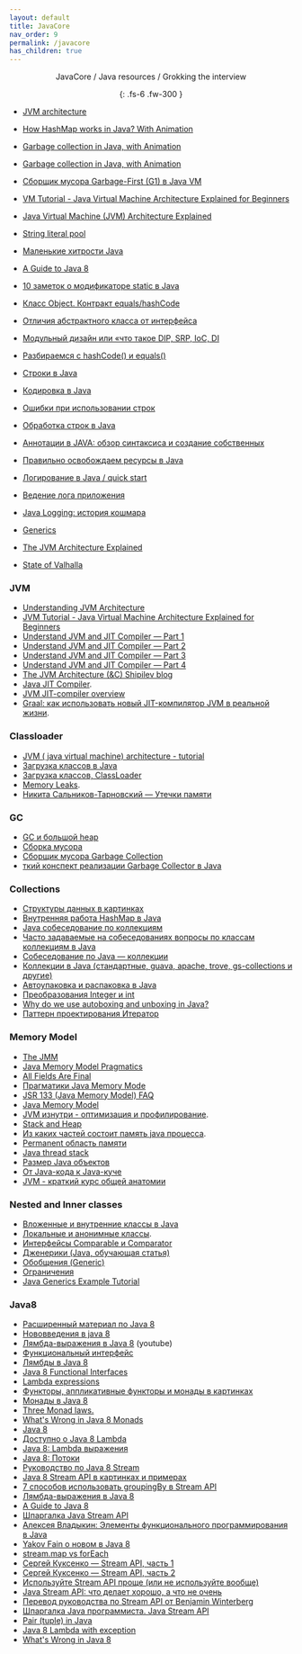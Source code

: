 ```yaml
---
layout: default
title: JavaCore
nav_order: 9
permalink: /javacore
has_children: true
---
```

<div align="center" markdown="1">
JavaCore / Java resources / Grokking the interview

{: .fs-6 .fw-300 }
</div>

- [JVM architecture ](https://www.youtube.com/watch?v=ZBJ0u9MaKtM&t=2s)
- [How HashMap works in Java? With Animation](https://www.youtube.com/watch?v=c3RVW3KGIIE&t=151s)
- [Garbage collection in Java, with Animation](https://www.youtube.com/watch?v=UnaNQgzw4zY&t=1707s)
- [Garbage collection in Java, with Animation](https://www.youtube.com/watch?v=UnaNQgzw4zY&t=1707s)
- [Сборщик мусора Garbage-First (G1) в Java VM](https://java-ru-blog.blogspot.com/2020/01/garbage-first-g1-java-vm.html)
- [VM Tutorial - Java Virtual Machine Architecture Explained for Beginners](https://www.freecodecamp.org/news/jvm-tutorial-java-virtual-machine-architecture-explained-for-beginners/)
- [Java Virtual Machine (JVM) Architecture Explained](https://medium.com/nerd-for-tech/jvm-java-virtual-machine-architecture-explained-for-beginners-776eea4215ab)

- <a href="http://java67.blogspot.ru/2014/08/difference-between-string-literal-and-new-String-object-Java.html">String literal pool</a>
- <a href="https://habrahabr.ru/post/132241/">Маленькие хитрости Java</a>
-  <a href="https://github.com/winterbe/java8-tutorial">A Guide to Java 8</a>
- [10 заметок о модификаторе static в Java](http://info.javarush.ru/translation/2014/04/15/10-заметок-о-модификаторе-Static-в-Java.html)
- [Класс Object. Контракт equals/hashCode](http://www.intuit.ru/studies/courses/16/16/lecture/27129?page=1)
- [Отличия абстрактного класса от интерфейса](https://ru.stackoverflow.com/questions/235352/Отличия-абстрактного-класса-от-интерфейса-abstract-class-and-interface)
- [Модульный дизайн или «что такое DIP, SRP, IoC, DI ](http://www.skipy.ru/architecture/module_design.html)
- [Разбираемся с hashCode() и equals()](https://habrahabr.ru/post/168195/)
- [Строки в Java](https://urvanov.ru/2016/04/20/java-8-строки/)
- [Кодировка в Java](http://www.skipy.ru/technics/encodings.html)
- [Ошибки при использовании строк](http://www.skipy.ru/technics/strings.html)
- [Обработка строк в Java](https://habrahabr.ru/post/260767/)
- [Аннотации в JAVA: обзор синтаксиса и создание собственных](https://habr.com/ru/post/139736/)
- <a href="https://habrahabr.ru/post/178405/">Правильно освобождаем ресурсы в Java</a>
- [Логирование в Java / quick start](https://habrahabr.ru/post/130195/)
- [Ведение лога приложения](http://skipy.ru/useful/logging.html)
- [Java Logging: история кошмара](http://habrahabr.ru/post/113145/)
- [Generics](https://habr.com/ru/company/sberbank/blog/416413/)
- [The JVM Architecture Explained](https://habr.com/ru/company/sberbank/blog/416413/)
- [State of Valhalla](https://cr.openjdk.java.net/~briangoetz/valhalla/sov/02-object-model.html)

### JVM

- [Understanding JVM Architecture](https://medium.com/platform-engineer/understanding-jvm-architecture-22c0ddf09722)
- [JVM Tutorial - Java Virtual Machine Architecture Explained for Beginners](https://www.freecodecamp.org/news/jvm-tutorial-java-virtual-machine-architecture-explained-for-beginners/)
- <a href="https://julio-falbo.medium.com/understand-jvm-and-jit-compiler-part-1-a94c27d32478">Understand JVM and JIT Compiler — Part 1</a>
- <a href="https://julio-falbo.medium.com/understand-jvm-and-jit-compiler-part-2-cc6f26fff721">Understand JVM and JIT Compiler — Part 2</a>
- <a href="https://julio-falbo.medium.com/understand-jvm-and-jit-compiler-part-3-556d3f21df9f">Understand JVM and JIT Compiler — Part 3</a>
- <a href="https://julio-falbo.medium.com/understand-jvm-and-jit-compiler-part-4-9738194ad06e">Understand JVM and JIT Compiler — Part 4</a>
- [The JVM Architecture (&C) Shipilev blog](https://shipilev.net/)
- <a href="https://medium.com/runtimeerror/java-jit-compiler-c538e5e06a2">Java JIT Compiler</a>. 
- <a href="http://cr.openjdk.java.net/~vlivanov/talks/2015_JIT_Overview.pdf">JVM JIT-compiler overview</a>
- <a href="https://habr.com/ru/company/billing/blog/351682/">Graal: как использовать новый JIT-компилятор JVM в реальной жизни</a>. 

### Classloader

- [JVM ( java virtual machine) architecture - tutorial](https://www.youtube.com/watch?v=ZBJ0u9MaKtM&t=2s)
- <a href="https://habrahabr.ru/post/103830/">Загрузка классов в Java</a>
- <a href="http://java-online.ru/java-classloader.xhtml">Загрузка классов, ClassLoader</a>
- <a href="https://habrahabr.ru/post/222443/">Memory Leaks</a>. 
- <a href="https://www.youtube.com/watch?v=sSmQ6W-ovZE">Никита Сальников-Тарновский — Утечки памяти</a>

### GC

- <a href="https://habr.com/ru/post/148322/">GC и большой heap</a>
- <a href="https://javarush.ru/quests/lectures/questcollections.level04.lecture03">Сборка мусора</a>
- <a href="http://java-online.ru/garbage-collection.xhtml">Сборщик мусора Garbage Collection</a> 
- <a href="https://ziginsider.github.io/Garbage_Collector_Java/">ткий конспект реализации Garbage Collector в Java</a>

### Collections

- [Структуры данных в картинках](http://habrahabr.ru/users/tarzan82/topics/)
- [Внутренняя работа HashMap в Java](https://habr.com/post/421179/)
- [Java собеседование по коллекциям](http://habrahabr.ru/post/162017/)
- [Часто задаваемые на собеседованиях вопросы по классам коллекциям в Java](http://info.javarush.ru/translation/2013/10/08/Часто-задаваемые-на-собеседованиях-вопросы-по-классам-коллекциям-в-Java-Часть-2-.html#1)
- [Собеседование по Java — коллекции](http://javastudy.ru/interview/collections/)
- [Коллекции в Java (стандартные, guava, apache, trove, gs-collections и другие)](https://habr.com/ru/company/luxoft/blog/256877/)
- [Автоупаковка и распаковка в Java](https://habrahabr.ru/post/329498/)
- [Преобразования Integer и int](https://habrahabr.ru/post/104231/)
- [Why do we use autoboxing and unboxing in Java?](https://stackoverflow.com/questions/27647407/why-do-we-use-autoboxing-and-unboxing-in-java)
- [Паттерн проектирования Итератор](https://refactoring.guru/ru/design-patterns/iterator/java/example)

### Memory Model

- [The JMM](https://shipilev.net/talks/narnia-2555-jmm-pragmatics-ru.pdf)
- [Java Memory Model Pragmatics](https://shipilev.net/blog/2014/jmm-pragmatics/)
- [All Fields Are Final](https://shipilev.net/blog/2014/all-fields-are-final/)
- <a href="https://www.youtube.com/watch?v=iB2N8aqwtxc">Прагматики Java Memory Mode</a>
- <a href="https://habr.com/ru/company/golovachcourses/blog/221133/">JSR 133 (Java Memory Model) FAQ</a>
- <a href="http://www.javaspecialist.ru/2011/06/java-memory-model.html">Java Memory Model</a>
- <a href="https://www.slideshare.net/solit/jvm-16948708">JVM изнутри - оптимизация и профилирование</a>.
- <a href="https://stackoverflow.com/questions/79923/what-and-where-are-the-stack-and-heap">Stack and Heap</a>
- <a href="http://habrahabr.ru/post/117274/">Из каких частей состоит память java процесса</a>.
- <a href="http://www.javaspecialist.ru/2011/04/permanent.html">Permanent область памяти</a>
- <a href="http://www.javaspecialist.ru/2011/04/java-thread-stack.html">Java thread stack </a>
- <a href="http://habrahabr.ru/post/134102/">Размер Java объектов</a>
 - [От Java-кода к Java-куче](https://www.ibm.com/developerworks/ru/library/j-codetoheap/index.html)
 - [JVM - краткий курс общей анатомии](https://www.youtube.com/watch?v=-fcj6EL9rc4)

### Nested and Inner classes

- [Вложенные и внутренние классы в Java](http://easy-code.ru/lesson/java-nested-classes)
- [Локальные и анонимные классы](http://easy-code.ru/lesson/local-anonymous-nested-classes-java). 
- [Интерфейсы Comparable и Comparator](https://metanit.com/java/tutorial/5.6.php)
- [Дженерики (Java, обучающая статья)](http://www.quizful.net/post/java-generics-tutorial)
- [Обобщения (Generic)](http://developer.alexanderklimov.ru/android/java/generic.php)
- [Ограничения](http://docs.oracle.com/javase/tutorial/java/generics/restrictions.html)
- [Java Generics Example Tutorial](https://www.journaldev.com/1663/java-generics-example-method-class-interface)

### Java8

- [Расширенный материал по Java 8](https://habr.com/ru/company/golovachcourses/blog/228603/)
- [Нововведения в java 8](https://habrahabr.ru/post/216431/)
- [Лямбда-выражения в Java 8](https://www.youtube.com/watch?v=DNC6Lknn2AE) (youtube)
- [Функциональный интерфейс](https://geekbrains.ru/posts/java_interfaces)
- [Лямбды в Java 8](https://habrahabr.ru/post/224593/)
- [Java 8 Functional Interfaces](https://www.journaldev.com/2763/java-8-functional-interfaces)
- [Lambda expressions](https://docs.oracle.com/javase/tutorial/java/javaOO/lambdaexpressions.html)
- <a href="https://habrahabr.ru/post/183150/"> Функторы, аппликативные функторы и монады в картинках</a>
- <a href="https://habrahabr.ru/company/cit/blog/262055/">Монады в Java 8</a>
- <a href="http://stackoverflow.com/a/19932439/548473">Three Monad laws.</a>
- <a href="https://dzone.com/articles/whats-wrong-java-8-part-iv">What's Wrong in Java 8 Monads</a>
- <a href="https://github.com/winterbe/java8-tutorial">Java 8 </a>
-  <a href="http://www.youtube.com/watch?v=_PDIVhEs6TM">Доступно о Java 8 Lambda</a>
-  <a href="https://devcolibri.com/java-8-killer-features-%D1%87%D0%B0%D1%81%D1%82%D1%8C-1/">Java 8: Lambda выражения</a>
-  <a href="https://devcolibri.com/java-8-killer-features-%D1%87%D0%B0%D1%81%D1%82%D1%8C-2/">Java 8: Потоки</a>
-  <a href="https://javadevblog.com/polnoe-rukovodstvo-po-java-8-stream.html">Pуководство по Java 8 Stream</a>
-  <a href="https://annimon.com/article/2778">Java 8 Stream API в картинках и примерах</a>
-  [7 способов использовать groupingBy в Stream API](https://habrahabr.ru/post/348536)
-  <a href="http://habrahabr.ru/post/224593/">Лямбда-выражения в Java 8</a>
-  <a href="https://github.com/winterbe/java8-tutorial">A Guide to Java 8</a>
-  <a href="http://habrahabr.ru/company/luxoft/blog/270383/">Шпаргалка Java Stream API</a>
-  <a href="https://www.youtube.com/watch?v=hEyCK4ueBlc">Алексея Владыкин: Элементы функционального программирования в Java</a>
-  <a href="https://www.youtube.com/watch?v=iD8H7cmxw_w">Yakov Fain о новом в Java 8</a>
-  <a href="http://stackoverflow.com/questions/28319064/java-8-best-way-to-transform-a-list-map-or-foreach">stream.map vs forEach</a>
- [Сергей Куксенко — Stream API, часть 1](https://www.youtube.com/watch?v=O8oN4KSZEXE)
- [Сергей Куксенко — Stream API, часть 2](https://www.youtube.com/watch?v=i0Jr2l3jrDA)
- [Используйте Stream API проще (или не используйте вообще)](https://habrahabr.ru/post/337350/)
-  <a href="https://habr.com/ru/company/jugru/blog/307938/">Java Stream API: что делает хорошо, а что не очень</a>
-  <a href="https://habr.com/ru/post/437038/">Перевод руководства по Stream API от Benjamin Winterberg</a>
-  <a href="https://habr.com/ru/company/luxoft/blog/270383/">Шпаргалка Java программиста. Java Stream API</a>
- [Pair (tuple) in Java](http://stackoverflow.com/questions/521171/a-java-collection-of-value-pairs-tuples) 
- [Java 8 Lambda with exception](http://stackoverflow.com/questions/18198176/java-8-lambda-function-that-throws-exception)
- [What's Wrong in Java 8](https://dzone.com/articles/whats-wrong-java-8-part-iv)





